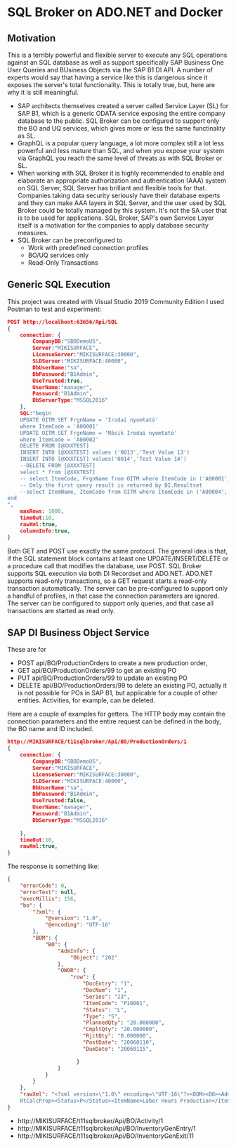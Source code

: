 # SQL Broker on ADO.NET and Docker

## Motivation
This is a terribly powerful and flexible server to execute any SQL operations against an SQL database as well as support specifically SAP Business One User Queries and BUsiness Objects via the SAP B1 DI API.
A number of experts would say that having a service like this is dangerous since it exposes the server's total functionality. This is totally true, but, here are why it is still meaningful.
- SAP architects themselves created a server called Service Layer (SL) for SAP B1, which is a generic ODATA service exposing the entire company database to the public. SQL Broker can be configured to support only the BO and UQ services, which gives more or less the same functinality as SL.
- GraphQL is a popular query language, a lot more complex still a lot less powerful and less mature than SQL, and when you expose your system via GraphQL you reach the same level of threats as with SQL Broker or SL.
- When working with SQL Broker it is highly recommended to enable and elaborate an appropriate authorization and authentication (AAA) system on SQL Server, SQL Server has brilliant and flexible tools for that. Companies taking data security seriously have their database experts and they can make AAA layers in SQL Server, and the user used by SQL Broker could be totally managed by this system. It's not the SA user that is to be used for applications. SQL Broker, SAP's own Service Layer itself is a motivation for the companies to apply database security measures.
- SQL Broker can be preconfigured to
	- Work with predefined connection profiles
	- BO/UQ services only
	- Read-Only Transactions

## Generic SQL Execution
This project was created with Visual Studio 2019 Community Edition
I used Postman to test and experiment:

```json
POST http://localhost:63656/Api/SQL
{
	connection: {
		CompanyDB:"SBODemoUS",
		Server:"MIKISURFACE",
		LicenseServer:"MIKISURFACE:30000",
		SLDServer:"MIKISURFACE:40000",
		DbUserName:"sa",
		DbPassword:"B1Admin",
		UseTrusted:true,
		UserName:"manager",
		Password:"B1Admin",
		DbServerType:"MSSQL2016"	
	},
	SQL:"begin
	UPDATE OITM SET FrgnName = 'Irodai nyomtató'
	where ItemCode = 'A00001'
	UPDATE OITM SET FrgnName = 'Másik Irodai nyomtató'
	where ItemCode = 'A00002'
	DELETE FROM [@XXXTEST]
	INSERT INTO [@XXXTEST] values ('0013','Test Value 13')
	INSERT INTO [@XXXTEST] values('0014','Test Value 14') 
	--DELETE FROM [@XXXTEST]
	select * from [@XXXTEST]
	-- select ItemCode, FrgnName from OITM where ItemCode in ('A00001','A00002','A00003')
	-- Only the first query result is returned by DI.Resultset 
	--select ItemName, ItemCode from OITM where ItemCode in ('A00004','A00005','A00006')
end
",
	maxRows: 1000,
	timeOut:10,
	rawXml:true,
	columnInfo:true,
}
```

Both GET and POST use exactly the same protocol. 
The general idea is that, if the SQL statement block contains at least one UPDATE/INSERT/DELETE or a procedure call that modifies the database, use POST.
SQL Broker supports SQL execution via both DI Recordset and ADO.NET. ADO.NET supports read-only transactions, so a GET request starts a read-only transaction automatically.
The server can be pre-configured to support only a handful of profiles, in that case the connection parameters are ignored. The server can be configured to support only queries, and that case all transactions are started as read only.

## SAP DI Business Object Service
These are for 
- POST api/BO/ProductionOrders to create a new production order, 
- GET api/BO/ProductionOrders/99 to get an existing PO
- PUT api/BO/ProductionOrders/99 to update an existing PO
- DELETE api/BO/ProductionOrders/99 to delete an existing PO, actually it is not possible for POs in SAP B1, but applicable for a couple of other entities. Activities, for example, can be deleted.

Here are a couple of examples for getters. The HTTP body may contain the connection parameters and the entire request can be defined in the body, the BO name and ID included.
```json
http://MIKISURFACE/t11sqlbroker/Api/BO/ProductionOrders/1
{ 
	connection: { 
		CompanyDB:"SBODemoUS", 
		Server:"MIKISURFACE", 
		LicenseServer:"MIKISURFACE:30000", 
		SLDServer:"MIKISURFACE:40000", 
		DbUserName:"sa", 
		DbPassword:"B1Admin", 
		UseTrusted:false, 
		UserName:"manager", 
		Password:"B1Admin", 
		DbServerType:"MSSQL2016" 
		
	}, 
	timeOut:10, 
	rawXml:true, 
}
```
The response is something like:
```json
{
    "errorCode": 0,
    "errorText": null,
    "execMillis": 156,
    "bo": {
        "?xml": {
            "@version": "1.0",
            "@encoding": "UTF-16"
        },
        "BOM": {
            "BO": {
                "AdmInfo": {
                    "Object": "202"
                },
                "OWOR": {
                    "row": {
                        "DocEntry": "1",
                        "DocNum": "1",
                        "Series": "23",
                        "ItemCode": "P10001",
                        "Status": "L",
                        "Type": "S",
                        "PlannedQty": "20.000000",
                        "CmpltQty": "20.000000",
                        "RjctQty": "0.000000",
                        "PostDate": "20060110",
                        "DueDate": "20060115",

                      }
                }
            }
        }
    },
    "rawXml": "<?xml version=\"1.0\" encoding=\"UTF-16\"?><BOM><BO><AdmInfo><Object>202</Object></AdmInfo><OWOR><row><DocEntry>1</DocEntry><DocNum>1</DocNum><Series>23</Series><ItemCode>P10001</ItemCode><Status>L</Status><Type>S</Type><PlannedQty>20.000000</PlannedQty><CmpltQty>20.000000</CmpltQty><RjctQty>0.000000</RjctQty><PostDate>20060110</PostDate><DueDate>20060115</DueDate><OriginAbs nil=\"true\">0</ ...
    RtCalcProp><Status>P</Status><ItemName>Labor Hours Production</ItemName></row></WOR1></BO></BOM>"
}
```

- http://MIKISURFACE/t11sqlbroker/Api/BO/Activity/1
- http://MIKISURFACE/t11sqlbroker/Api/BO/InventoryGenEntry/1
- http://MIKISURFACE/t11sqlbroker/Api/BO/InventoryGenExit/11


